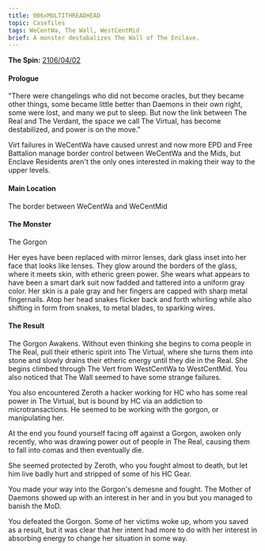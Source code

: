 ```yaml
---
title: 006xMULTITHREADHEAD
topic: Casefiles
tags: WeCentWa, The Wall, WestCentMid
brief: A monster destabalizes The Wall of The Enclave.
---
```


__The Spin:__ [2106/04/02](http://thespin.glitch.me/archive/2108-04-02)

#### Prologue

"There were changelings who did not become oracles, but they became other things, some became little better than Daemons in their own right, some were lost, and many we put to sleep. But now the link between The Real and The Verdant, the space we call The Virtual, has become destabilized, and power is on the move."

Virt failures in WeCentWa have caused unrest and now more EPD and Free Battalion manage border control between WeCentWa and the Mids, but Enclave Residents aren't the only ones interested in making their way to the upper levels. 

#### Main Location

The border between WeCentWa and WeCentMid

#### The Monster

The Gorgon

Her eyes have been replaced with mirror lenses, dark glass inset into her face that looks like lenses. They glow around the borders of the glass, where it meets skin, with etheric green power. She wears what appears to have been a smart dark suit now fadded and tattered into a uniform gray color. Her skin is a pale gray and her fingers are capped with sharp metal fingernails. Atop her head snakes flicker back and forth whirling while also shifting in form from snakes, to metal blades, to sparking wires.

#### The Result

The Gorgon Awakens. Without even thinking she begins to coma people in The Real, pull their etheric spirit into The Virtual, where she turns them into stone and slowly drains their etheric energy until they die in the Real. She begins climbed through The Vert from WestCentWa to WestCentMid. You also noticed that The Wall seemed to have some strange failures. 

You also encountered Zeroth a hacker working for HC who has some real power in The Virtual, but is bound by HC via an addiction to microtransactions. He seemed to be working with the gorgon, or manipulating her. 

At the end you found yourself facing off against a Gorgon, awoken only recently, who was drawing power out of people in The Real, causing them to fall into comas and then eventually die.

She seemed protected by Zeroth, who you fought almost to death, but let him live badly hurt and stripped of some of his HC Gear. 

You made your way into the Gorgon's demesne and fought. The Mother of Daemons showed up with an interest in her and in you but you managed to banish the MoD. 

You defeated the Gorgon. Some of her victims woke up, whom you saved as a result, but it was clear that her intent had more to do with her interest in absorbing energy to change her situation in some way. 